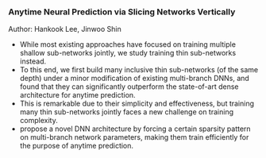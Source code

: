 ### Anytime Neural Prediction via Slicing Networks Vertically
Author: Hankook Lee, Jinwoo Shin

 - While most existing approaches have focused on training multiple shallow sub-networks jointly, we study training thin sub-networks instead. 
 - To this end, we first build many inclusive thin sub-networks (of the same depth) under a minor modification of existing multi-branch DNNs, and found that they can significantly outperform the state-of-art dense architecture for anytime prediction.
 - This is remarkable due to their simplicity and effectiveness, but training many thin sub-networks jointly faces a new challenge on training complexity.
 - propose a novel DNN architecture by forcing a certain sparsity pattern on multi-branch network parameters, making them train efficiently for the purpose of anytime prediction.